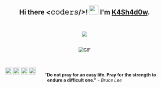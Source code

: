 <p>
    <br>
    <h2 align="middle">
        Hi there <𝚌𝚘𝚍𝚎𝚛𝚜/>! <img src="https://github.com/TheDudeThatCode/TheDudeThatCode/blob/master/Assets/Hi.gif" width="29px"> I'm <b><a href="https://github.com/K4Sh4d0w">K4Sh4d0w</a></b>.
    </h2>
    <br>
</p>

<p align="center">
    <img align="middle" src="https://github-readme-stats.vercel.app/api?username=K4Sh4d0w&show_icons=true&title_color=fff&icon_color=79ff97&text_color=9f9f9f&bg_color=151515" />
        <br>
        <br>
        <br>
    <img align="middle" alt="GIF" src="https://i.pinimg.com/originals/e4/26/70/e426702edf874b181aced1e2fa5c6cde.gif" />
</p>
<br>
<br>

<a align="middle" href="https://www.linkedin.com/in/chirazi-alexandru-a6b013216/">
  <img align="left" alt="Abhishek's LinkedIN" width="22px" src="https://raw.githubusercontent.com/peterthehan/peterthehan/master/assets/linkedin.svg" />
</a>
<a align="middle" href="https://open.spotify.com/user/dtkixjsti1ip2kfp27rgenr37">
  <img align="left" alt="Abhishek's Spotify" width="22px" src="https://raw.githubusercontent.com/peterthehan/peterthehan/master/assets/spotify.svg" />
</a>
<a align="middle" href="https://www.instagram.com/_alex.chi_/">
  <img align="left" alt="Abhishek's LinkedIN" width="22px" src="https://raw.githubusercontent.com/peterthehan/peterthehan/master/assets/instagram.svg" />
</a>
<a align="middle" href="https://www.facebook.com/chirazi.alexandru">
  <img align="left" alt="K4Sh4d0ws Facebook" width="22px" src="https://raw.githubusercontent.com/peterthehan/peterthehan/master/assets/facebook.svg" />
</a>

<p align="middle"> <b>"Do not pray for an easy life. Pray for the strength to endure a difficult one."</b> - <i>Bruce Lee</i> </p>
